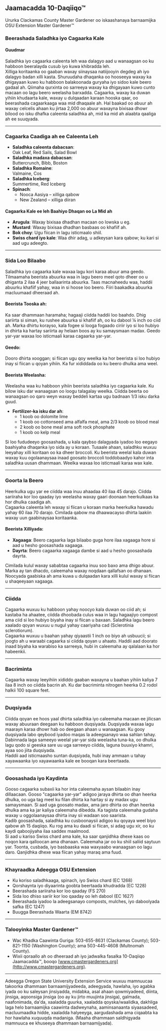 ## Jaamacadda 10-Daqiiqo™  
Ururka Clackamas County Master Gardener oo iskaashanaya barnaamijka OSU Extension Master Gardener™  

### Beerashada Saladhka iyo Cagaarka Kale  

#### Guudmar  
Saladhka iyo cagaarka caleenta leh waa dalagyo aad u wanaagsan oo ku habboon beeralayda cusub iyo kuwa khibradda leh.  
Xilliga koritaanka oo gaaban waxay siinaysaa natiijooyin degdeg ah iyo dalagyo badan xilli kasta. Shuruudaha dhaqanka oo hooseeya waxay ka dhigayaan kuwo ku habboon balakoonada guryaha iyo sidoo kale beero gadaal ah. Qiimaha qurxinta oo sarreeya waxay ka dhigayaan kuwo cunto macaan oo lagu beero weelasha barxadda. Cagaarka, waxay ka duwan yihiin khudaarta kale, waxay u dulqaadan karaan hooska qaar, oo beerashada cagaarkaaga waa mid dhaqaale ah. Hal baakad oo abuur ah waxay celcelis ahaan ku jirtaa 2,000 oo abuur waxayna bixisaa dhowr bilood oo isku dhafka caleenta saladhka ah, mid ka mid ah alaabta qaaliga ah ee suuqyada.

---

### Cagaarka Caadiga ah ee Caleenta Leh  
- **Saladhka caleenta dabacsan**:  
  Oak Leaf, Red Sails, Salad Bowl  
- **Saladhka madaxa dabacsan**:  
  Buttercrunch, Bibb, Boston  
- **Saladhka Romaine**:  
  Valmaine, Cos  
- **Saladhka Iceberg**:  
  Summertime, Red Iceberg  
- **Spinach**:  
  - Nooca Aasiya – xilliga qabow  
  - New Zealand – xilliga diiran  

#### Cagaarka Kale ee leh Baahiyo Dhaqan oo La Mid ah  
- **Arugula**: Waxay bixisaa dhadhan macaan oo lowska u eg.  
- **Mustard**: Waxay bixisaa dhadhan basbaas oo khafiif ah.  
- **Bok choy**: Ugu fiican in lagu isticmaalo shiil.  
- **Swiss chard iyo kale**: Waa dhir adag, u adkeysan kara qabow; ku kari si aad ugu adeegto.

---

### Sida Loo Bilaabo  
Saladhka iyo cagaarka kale waxaa lagu kori karaa abuur ama geedo. Tilmaamaha beerista abuurka waa in lagu beero meel qoto dheer oo u dhiganta 2 ilaa 4 jeer ballaarinta abuurka. Taas macnaheedu waa, haddii abuurku khafiif yahay, waa in si hoose loo beero. Fiiri baakadka abuurka macluumaad dheeraad ah.

#### Beerista Tooska ah:  
Ka saar dhammaan haramaha; hagaaji ciidda haddii loo baahdo. Dhig sariirta si siman, ku rushee abuurka si khafiif ah, oo ku dabool ¼ inch oo ciid ah. Marka dhirtu korayso, kala fogee si looga fogaado ciriir iyo si loo hubiyo in dhirta ka hartay sariirta ay helaan boos ay ku samaysmaan madax. Geedo yar-yar waxaa loo isticmaali karaa cagaarka yar-yar.  

#### Geedo:  
Dooro dhirta xooggan; si fiican ugu qoy weelka ka hor beerista si loo hubiyo inay si fiican u qoyan yihiin. Ka fur xididdada oo ku beero dhulka ama weel.  

#### Beerista Weelasha:  
Weelasha waa ku habboon yihiin beerista saladhka iyo cagaarka kale. Ku bilow isku dar wanaagsan oo loogu talagalay weelka. Ciidda beerta oo wanaagsan oo qaro weyn waxay beddeli kartaa ugu badnaan 1/3 isku darka guud.  
- **Fertilizer-ka isku dar ah**:  
  - 1 koob oo dolomite lime  
  - 1 koob oo cottonseed ama alfalfa meal, ama 2/3 koob oo blood meal  
  - 2 koob oo bone meal ama soft rock phosphate  
  - 1 koob oo kelp meal  

Si loo fududeeyo goosashada, u kala qaybso dalagyada iyadoo loo eegayo baahiyaha dhaqanka iyo sida ay u koraan. Tusaale ahaan, saladhku wuxuu leeyahay xilli koritaan oo ka dheer broccoli. Ku beerista weelal kala duwan waxay kuu ogolaanaysaa inaad goosato broccoli toddobaadyo kahor inta saladhka uusan dhammaan. Weelka waxaa loo isticmaali karaa wax kale.

---

### Goorta la Beero  
Heerkulka ugu yar ee ciidda waa inuu ahaadaa 40 ilaa 45 darajo. Ciidda sariiraha kor loo qaaday iyo weelasha waxay gaari doonaan heerkulkaas ka hor dhulka caadiga ah.  
Cagaarka caleenta leh waxay si fiican u koraan marka heerkulka hawadu yahay 60 ilaa 70 darajo. Cimilada qabow ma dhaawacayso dhirta laakiin waxay uun gaabinaysaa koritaanka.  

#### Beerista Xilliyada:  
- **Xagaaga**: Beero cagaarka laga bilaabo guga hore ilaa xagaaga hore si aad u hesho goosashada xagaaga.  
- **Dayrta**: Beero cagaarka xagaaga dambe si aad u hesho goosashada dayrta.  

Cimilada kulul waxay sababtaa cagaarka inuu soo baxo ama dhigo abuur. Marka ay tan dhacdo, caleemaha waxay noqdaan qallafsan oo dhanaan. Noocyada gaabiska ah ama kuwa u dulqaadan kara xilli kulul waxay si fiican u shaqeeyaan xagaaga.

---

### Ciidda  
Cagaarka wuxuu ku habboon yahay noocyo kala duwan oo ciid ah; si kastaba ha ahaatee, ciidda dhoobada culus waa in lagu hagaajiyo compost ama ciid si loo hubiyo biyaha inay si fiican u baxaan. Saladhka lagu beero xaalado qoyan wuxuu u nugul yahay caariyaha cad (Sclerotinia sclerotiorum).  
Cagaarka wuxuu u baahan yahay qiyaastii 1 inch oo biyo ah usbuucii; si joogto ah u waraabi cagaarka si ciidda qoyan u ahaato. Haddii aad doorato inaad biyaha ka warabiso ka sarreeya, hubi in caleemaha ay qalalaan ka hor habeenkii.

---

### Bacriminta  
Cagaarka waxay leeyihiin xididdo gaaban waxayna u baahan yihiin kaliya 7 ilaa 8 inch oo ciidda bacrin ah. Ku dar bacriminta nitrogen heerka 0.2 rodol halkii 100 square feet.

---

### Duqsiyada  
Ciidda qoyan ee hoos yaal dhirta saladhka iyo caleemaha macaan ee jilicsan waxay abuuraan deegaan ku habboon duqsiyada. Duqsiyada waxaa lagu maarayn karaa dhowr hab oo deegaan ahaan u wanaagsan. Ku gooy duqsiyada labo qeybood iyadoo maqas la adeegsanayo waa sahlan tahay. Dabinnada laga sameeyo weelal yar-yar sida weelasha tuna-ka, oo dhulka lagu qodo si geeska sare uu uga sarreeyo ciidda, laguna buuxiyo khamri, ayaa soo jiita duqsiyada.  
Haddii aad isticmaasho suntan duqsiyada, hubi inay ammaan u tahay xayawaanka iyo xayawaanka kale ee booqan kara beertaada.

---

### Goosashada iyo Kaydinta  
Gooso cagaarka subaxii ka hor inta caleemaha aysan bilaabin inay dillaacaan. Gooso "cagaarka yar-yar" adigoo jaraya dhirta oo dhan heerka dhulka, oo uga tag meel ku filan dhirta ka hartay si ay madax ugu samaysmaan. Si aad uga goosato madax, ama jaro dhirta oo dhan heerka dhulka ama ka jar kaliya caleemaha dibedda. Ka tagista caleemaha gudaha waxay u oggolaanaysaa dhirta inay sii wadaan soo saarista.  
Kadib goosashada, saladhka ku cusboonaysii adigoo ku qoyaya weel biyo qabow ah 15 daqiiqo. Ku rog ama ku daadi si fiican, si adag ugu xir, oo ku kaydi qaboojiyaha ilaa saddex maalmood.  
Si aad u kariso Swiss chard ama kale, ka saar qanjidhka dhexe kaas oo noqon kara qalloocan ama dhanaan. Caleemaha jar oo ku shiil saliid saytuun yar. Toonta, cusbada, iyo basbaaska waa waxyaabo wanaagsan oo lagu daro. Qanjidhka dhexe waa fiican yahay maraq ama fuud.

---

### Khayraadka Adeegga OSU Extension  
- Ku koriso saladhkaaga, spinach, iyo Swiss chard (EC 1268)  
- Qorshaynta iyo diyaarinta goobta beertaada khudradda (EC 1228)  
- Beerashada sariiraha kor loo qaaday (FS 270)  
- Sida loo dhiso sariir kor loo qaaday oo leh dabool (EC 1627)  
- Beerashada iyadoo la adeegsanayo composts, mulches, iyo daboolyada safka (EC 1247)  
- Buugga Beerashada Waarta (EM 8742)  

---

### Talooyinka Master Gardener™  
- Wac Khadka Caawinta Guriga: 503-655-8631 (Clackamas County); 503-821-1150 (Washington County); ama 503-445-4608 (Multnomah County).  
- Wixii qoraallo ah oo dheeraad ah iyo jadwalka fasalka 10-Daqiiqo Jaamacadda™, booqo [www.cmastergardeners.org](http://www.cmastergardeners.org).  

---

Adeegga Oregon State University Extension Service wuxuu mamnuucaa takoorka dhammaan barnaamijyadeeda, adeegyada, hawlaha, iyo agabka iyada oo ku saleysan jinsiyadda, midabka, asal ahaan qowmiyadeed, diinta, jinsiga, aqoonsiga jinsiga (oo ay ku jirto muujinta jinsiga), galmada, naafonimada, da'da, xaaladda guurka, xaaladda qoyska/waalidka, dakhliga laga helo barnaamijka caawinta dadweynaha, aaminsanaanta siyaasadeed, macluumaadka hidde, xaaladda halyeeyga, aargudashada ama ciqaabta ka hor hawlaha xuquuqda madaniga. (Maaha dhammaan saldhigyada mamnuuca ee khuseeya dhammaan barnaamijyada).